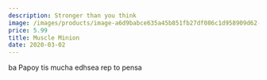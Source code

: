 ```yaml
---
description: Stronger than you think
image: /images/products/image-a6d9babce635a45b851fb27df086c1d958909d62-348x325-jpg-minion.jpg
price: 5.99
title: Muscle Minion
date: 2020-03-02
---
```

ba Papoy tis mucha edhsea rep to pensa
